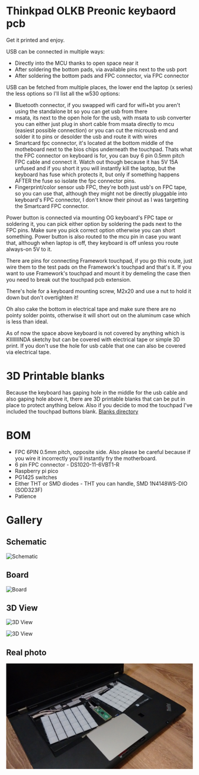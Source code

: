 # Thinkpad OLKB Preonic keybaord pcb

Get it printed and enjoy.

USB can be connected in multiple ways:

- Directly into the MCU thanks to open space near it
- After soldering the bottom pads, via available pins next to the usb port
- After soldering the bottom pads and FPC connector, via FPC connector

USB can be fetched from multiple places, the lower end the laptop (x series) the less options so I'll list all the w530 options:

- Bluetooth connector, if you swapped wifi card for wifi+bt you aren't using the standalone bt so you can get usb from there
- msata, its next to the open hole for the usb, with msata to usb converter you can either just plug in short cable from msata directly to mcu (easiest possible connection) or you can cut the microusb end and solder it to pins or desolder the usb and route it with wires
- Smartcard fpc connector, it's located at the bottom middle of the motheboard next to the bios chips underneath the touchpad. Thats what the FPC connector on keyboard is for, you can buy 6 pin 0.5mm pitch FPC cable and connect it. Watch out though because it has 5V 15A unfused and if you short it you will instantly kill the laptop, but the keyboard has fuse which protects it, but only if something happens AFTER the fuse so isolate the fpc connector pins.
- Fingerprint/color sensor usb FPC, they're both just usb's on FPC tape, so you can use that, although they might not be directly pluggable into keyboard's FPC connector, I don't know their pinout as I was targetting the Smartcard FPC connector.

Power button is connected via mounting OG keyboard's FPC tape or soldering it, you can pick either option by soldering the pads next to the FPC pins. Make sure you pick correct option otherwise you can short something. Power button is also routed to the mcu pin in case you want that, although when laptop is off, they keyboard is off unless you route always-on 5V to it.

There are pins for connecting Framework touchpad, if you go this route, just wire them to the test pads on the Framework's touchpad and that's it. If you want to use Framework's touchpad and mount it by demeling the case then you need to break out the touchpad pcb extension.

There's hole for a keyboard mounting screw, M2x20 and use a nut to hold it down but don't overtighten it!

Oh also cake the bottom in electrical tape and make sure there are no pointy solder points, otherwise it will short out on the aluminum case which is less than ideal.

As of now the space above keyboard is not covered by anything which is KIIIIIIINDA sketchy but can be covered with electrical tape or simple 3D print. If you don't use the hole for usb cable that one can also be covered via electrical tape.

# 3D Printable blanks

Because the keyboard has gaping hole in the middle for the usb cable and also gaping hole above it, there are 3D printable blanks that can be put in place to protect anything below. Also if you decide to mod the touchpad I've included the touchpad buttons blank. [Blanks directory](https://github.com/Michal-Szczepaniak/thinkpad-w530-olkb)

# BOM 

- FPC 6PIN 0.5mm pitch, opposite side. Also please be careful because if you wire it incorrectly you'll instantly fry the motherboard.
- 6 pin FPC connector - DS1020-11-6VBT1-R
- Raspberry pi pico
- PG1425 switches
- Either THT or SMD diodes - THT you can handle, SMD 1N4148WS-DIO (SOD323F)
- Patience

# Gallery

## Schematic

![Schematic](docs/schematic.png?raw=true) 

## Board

![Board](docs/board.png?raw=true) 

## 3D View

![3D View](docs/3d_a.png?raw=true) 

![3D View](docs/3d_b.png?raw=true) 

## Real photo

![Real photo](docs/real.jpg?raw=true) 
